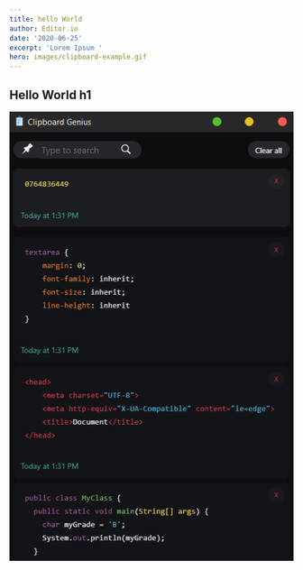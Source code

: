 ```yaml
---
title: hello World
author: Editor.io
date: '2020-06-25'
excerpt: 'Lorem Ipsum '
hero: images/clipboard-example.gif
---
```

## Hello World h1

![](images/clipboard-genius-code.png)
